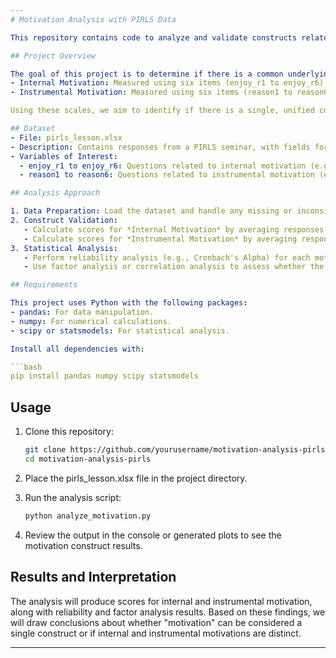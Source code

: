 ```yaml
---
# Motivation Analysis with PIRLS Data

This repository contains code to analyze and validate constructs related to "motivation" using data from the PIRLS seminar (pirls_lesson.xlsx). Specifically, it checks for a common motivation construct by examining two scales: Internal Motivation and Instrumental Motivation.

## Project Overview

The goal of this project is to determine if there is a common underlying construct for motivation based on:
- Internal Motivation: Measured using six items (enjoy_r1 to enjoy_r6).
- Instrumental Motivation: Measured using six items (reason1 to reason6).

Using these scales, we aim to identify if there is a single, unified construct of "motivation" or if these constructs should be treated independently.

## Dataset
- File: pirls_lesson.xlsx
- Description: Contains responses from a PIRLS seminar, with fields for various motivation-related questions.
- Variables of Interest:
  - enjoy_r1 to enjoy_r6: Questions related to internal motivation (e.g., enjoyment and intrinsic interest).
  - reason1 to reason6: Questions related to instrumental motivation (e.g., external reasons or goals).

## Analysis Approach

1. Data Preparation: Load the dataset and handle any missing or inconsistent data.
2. Construct Validation:
   - Calculate scores for *Internal Motivation* by averaging responses from enjoy_r1 to enjoy_r6.
   - Calculate scores for *Instrumental Motivation* by averaging responses from reason1 to reason6.
3. Statistical Analysis:
   - Perform reliability analysis (e.g., Cronbach's Alpha) for each motivation type.
   - Use factor analysis or correlation analysis to assess whether the internal and instrumental motivations form a single construct or multiple constructs.

## Requirements

This project uses Python with the following packages:
- pandas: For data manipulation.
- numpy: For numerical calculations.
- scipy or statsmodels: For statistical analysis.

Install all dependencies with:

```bash
pip install pandas numpy scipy statsmodels
```

## Usage

1. Clone this repository:
   ```bash
   git clone https://github.com/yourusername/motivation-analysis-pirls.git
   cd motivation-analysis-pirls
   ```

2. Place the pirls_lesson.xlsx file in the project directory.

3. Run the analysis script:
   ```bash
   python analyze_motivation.py
   ```

4. Review the output in the console or generated plots to see the motivation construct results.

## Results and Interpretation

The analysis will produce scores for internal and instrumental motivation, along with reliability and factor analysis results. Based on these findings, we will draw conclusions about whether "motivation" can be considered a single construct or if internal and instrumental motivations are distinct.

---
```

